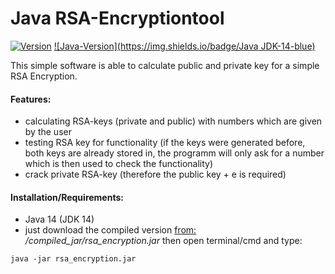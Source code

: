 # Java RSA-Encryptiontool

[![Version](https://img.shields.io/badge/Version-1.0%20(final)-orange)]() [![Java-Version](https://img.shields.io/badge/Java JDK-14-blue)]()

This simple software is able to calculate public and private key for a simple RSA Encryption.

#### Features:
* calculating RSA-keys (private and public) with numbers which are given by the user
* testing RSA key for functionality (if the keys were generated before, both keys are already stored in, the programm will only ask for a number which is then used to check the functionality)
* crack private RSA-key (therefore the public key + e is required)

#### Installation/Requirements:
* Java 14 (JDK 14)
* just download the compiled version [from:](https://github.com/Zyzonix/rsa_encryption/blob/main/compiled_jar/rsa_calculation.jar?raw=true) _/compiled_jar/rsa_encryption.jar_ then open terminal/cmd and type:
```
java -jar rsa_encryption.jar
```
